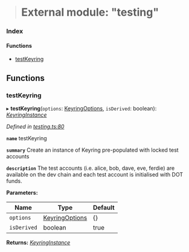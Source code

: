 > # External module: "testing"

### Index

#### Functions

* [testKeyring](_testing_.md#testkeyring)

## Functions

###  testKeyring

▸ **testKeyring**(`options`: [KeyringOptions](_types_.md#keyringoptions), `isDerived`: boolean): *[KeyringInstance](../interfaces/_types_.keyringinstance.md)*

*Defined in [testing.ts:80](https://github.com/polkadot-js/common/blob/fcdec01/packages/keyring/src/testing.ts#L80)*

**`name`** testKeyring

**`summary`** Create an instance of Keyring pre-populated with locked test accounts

**`description`** The test accounts (i.e. alice, bob, dave, eve, ferdie)
are available on the dev chain and each test account is initialised with DOT funds.

**Parameters:**

Name | Type | Default |
------ | ------ | ------ |
`options` | [KeyringOptions](_types_.md#keyringoptions) |  {} |
`isDerived` | boolean | true |

**Returns:** *[KeyringInstance](../interfaces/_types_.keyringinstance.md)*